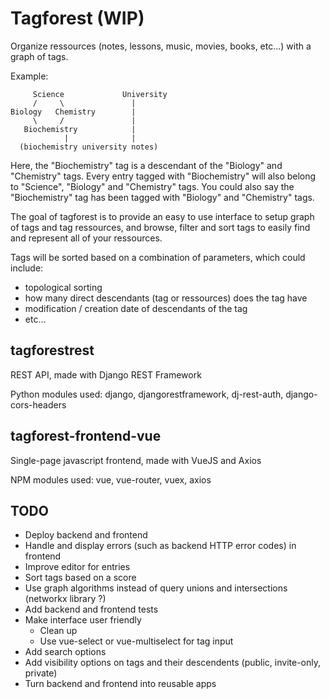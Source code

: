 # Tagforest (WIP)

Organize ressources (notes, lessons, music, movies, books, etc...) with a graph of tags.

Example:

```
     Science             University
     /     \               |  
Biology   Chemistry        |  
     \     /               |  
   Biochemistry            |  
            |              |  
  (biochemistry university notes)
```

Here, the "Biochemistry" tag is a descendant of the "Biology" and "Chemistry" tags. Every
entry tagged with "Biochemistry" will also belong to "Science", "Biology" and "Chemistry"
tags.
You could also say the "Biochemistry" tag has been tagged with "Biology" and "Chemistry"
tags. 

The goal of tagforest is to provide an easy to use interface to setup graph of tags and
tag ressources, and browse, filter and sort tags to easily find and represent all of 
your ressources.

Tags will be sorted based on a combination of parameters, which could include:
- topological sorting
- how many direct descendants (tag or ressources) does the tag have
- modification / creation date of descendants of the tag
- etc...

## tagforestrest

REST API, made with Django REST Framework

Python modules used: django, djangorestframework, dj-rest-auth, django-cors-headers

## tagforest-frontend-vue

Single-page javascript frontend, made with VueJS and Axios

NPM modules used: vue, vue-router, vuex, axios

## TODO

- Deploy backend and frontend
- Handle and display errors (such as backend HTTP error codes) in frontend
- Improve editor for entries
- Sort tags based on a score
- Use graph algorithms instead of query unions and intersections (networkx library ?)
- Add backend and frontend tests
- Make interface user friendly
  * Clean up
  * Use vue-select or vue-multiselect for tag input
- Add search options
- Add visibility options on tags and their descendents (public, invite-only, private)
- Turn backend and frontend into reusable apps
